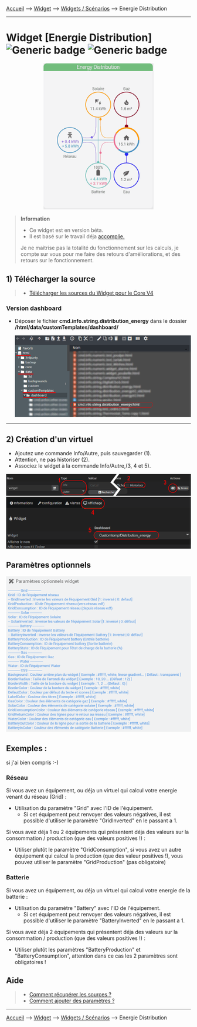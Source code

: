 
<a href="{{site.url}}/documentation">Accueil</a> --> <a href="{{site.url}}/documentation/{{site.widget}}">Widget</a> --> <a href="{{site.url}}/documentation/{{site.widget}}/fr_FR/widget_scenario">Widgets / Scénarios</a> --> Energie Distribution

------------

# Widget [Energie Distribution] ![Generic badge](https://img.shields.io/badge/Version-4.2%20%7C%204.3%20%7C%204.4%20Full%20JS-green.svg) ![Generic badge](https://img.shields.io/badge/status-beta-orange.svg)

<center><img src="../../../images/distribution_energie/capture1_2.gif" width="300px" alt="Info backup" /></center>

> **Information**
>
> - Ce widget est en version béta.
> - Il est basé sur le travail déja <a href="https://github.com/ulic75/power-flow-card" target="_blank">accomplie.</a>
>
> Je ne maitrise pas la totalité du fonctionnement sur les calculs, je compte sur vous pour me faire des retours d'améliorations, et des retours sur le fonctionnement.

## 1) Télécharger la source
> - <a href="{{site.url_git}}/WIDGET_cmd.info.string.distribution_energy" target="_blank">Télécharger les sources du Widget pour le Core V4</a>

### Version dashboard

- Déposer le fichier <b>cmd.info.string.distribution_energy</b> dans le dossier <b>/html/data/customTemplates/dashboard/</b>

  <img src="../../../images/distribution_energie/capture2.png" alt="Téléchargement du widget" />

------------------------

## 2) Création d'un virtuel

- Ajoutez une commande Info/Autre, puis sauvegarder (1).
- Attention, ne pas historiser (2).
- Associez le widget à la commande Info/Autre,(3, 4 et 5).

<img src="../../../images/distribution_energie/installation_virtuel1.png" alt="Virtuel 1" />
<img src="../../../images/distribution_energie/installation_virtuel2.png" alt="Virtuel 2" />


## Paramètres optionnels

<img src="../../../images/distribution_energie/parametres.png" alt="Info backup" />

## Exemples :

si j'ai bien compris :-)
### Réseau
Si vous avez un équipement, ou déja un virtuel qui calcul votre energie venant du réseau (Grid) :
- Utilisation du paramètre "Grid" avec l'ID de l'équipement.
  - Si cet équipement peut renvoyer des valeurs négatives, il est possible d'utiliser le paramètre "GridInverted" en le passant a 1.

Si vous avez déja 1 ou 2 équipements qui présentent déja des valeurs sur la consommation / production (que des valeurs positives !) :
- Utiliser plutôt le paramètre "GridConsumption", si vous avez un autre équipement qui calcul la production (que des valeur positives !), vous pouvez utiliser le paramètre "GridProduction" (pas obligatoire)

### Batterie
Si vous avez un équipement, ou déja un virtuel qui calcul votre energie de la batterie :
- Utilisation du paramètre "Battery" avec l'ID de l'équipement.
  - Si cet équipement peut renvoyer des valeurs négatives, il est possible d'utiliser le paramètre "BatteryInverted" en le passant a 1.

Si vous avez déja 2 équipements qui présentent déja des valeurs sur la consommation / production (que des valeurs positives !) :
- Utiliser plutôt les paramètres "BatteryProduction" et "BatteryConsumption", attention dans ce cas les 2 paramètres sont obligatoires !


## Aide
> - [Comment récupérer les sources ?]({{site.url}}/documentation/{{site.help}}/fr_FR/download)
> - [Comment ajouter des paramètres ?]({{site.url}}/documentation/{{site.help}}/fr_FR/application)

-------------------

<a href="{{site.url}}/documentation">Accueil</a> --> <a href="{{site.url}}/documentation/{{site.widget}}">Widget</a> --> <a href="{{site.url}}/documentation/{{site.widget}}/fr_FR/widget_scenario">Widgets / Scénarios</a> --> Energie Distribution
